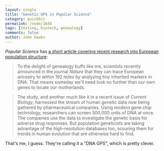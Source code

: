 ```yaml
---
layout: single 
title: "Genetic GPS in Popular Science" 
category: quickbit
permalink: /node/1648
tags: [testing, biotech, genealogy] 
comments: false 
author: John Hawks 
---
```


<i>Popular Science</i> has <a href="http://www.popsci.com/future-human/article/2008-09/hunting-your-ancestors-look-no-further-your-genes">a short article covering recent research into European population structure</a>: 

<blockquote>To the delight of genealogy buffs like me, scientists recently announced in the journal <i>Nature</i> that they can trace European ancestry to within 192 miles by analyzing tiny inherited markers in DNA. That means someday we'll need look no further than our own genes to locate our motherlands.</blockquote>

<blockquote>The study, and another much like it in a recent issue of <i>Current Biology</i>, harnessed the stream of human genetic data now being gathered by pharmaceutical companies. Using modern gene chip technology, researchers can screen 500,000 units of DNA at once. The companies use the data to investigate the genetic basis for adverse drug responses. But population geneticists are taking advantage of the high-resolution databases too, scouring them for trends in human evolution that are otherwise hard to find.</blockquote>

That's me, I guess. They're calling it a "DNA GPS", which is pretty clever. 

